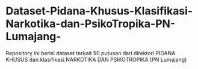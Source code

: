 # Dataset-Pidana-Khusus-Klasifikasi-Narkotika-dan-PsikoTropika-PN-Lumajang-
Repository ini berisi dataset terkait 50 putusan dari direktori PIDANA KHUSUS dan klasifikasi NARKOTIKA DAN PSIKOTROPIKA (PN Lumajang)
